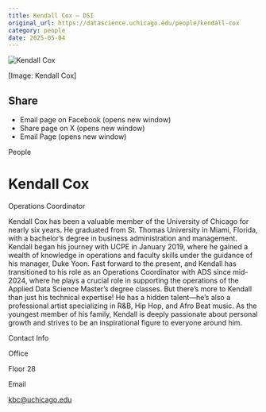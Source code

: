 ```yaml
---
title: Kendall Cox – DSI
original_url: https://datascience.uchicago.edu/people/kendall-cox
category: people
date: 2025-05-04
---
```


<!-- Table-like structure detected -->

![Kendall Cox](https://datascience.uchicago.edu/wp-content/uploads/2025/03/DSC01371-533-300x300.jpg)

[Image: Kendall Cox]

## Share

* Email page on Facebook (opens new window)
* Share page on X (opens new window)
* Email Page (opens new window)

<!-- Table-like structure detected -->

People

# Kendall Cox

Operations Coordinator

Kendall Cox has been a valuable member of the University of Chicago for nearly six years. He graduated from St. Thomas University in Miami, Florida, with a bachelor’s degree in business administration and management. Kendall began his journey with UCPE in January 2019, where he gained a wealth of knowledge in operations and faculty skills under the guidance of his manager, Duke Yoon. Fast forward to the present, and Kendall has transitioned to his role as an Operations Coordinator with ADS since mid-2024, where he plays a crucial role in supporting the operations of the Applied Data Science Master’s degree classes. But there’s more to Kendall than just his technical expertise! He has a hidden talent—he’s also a professional artist specializing in R&B, Hip Hop, and Afro Beat music. As the youngest member of his family, Kendall is deeply passionate about personal growth and strives to be an inspirational figure to everyone around him.

Contact Info

Office

Floor 28

Email

[kbc@uchicago.edu](mailto:kbc@uchicago.edu)